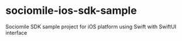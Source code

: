 # sociomile-ios-sdk-sample
Sociomile SDK sample project for iOS platform using Swift with SwiftUI interface

